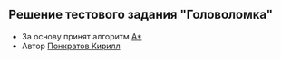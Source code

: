 ## Решение тестового задания "Головоломка"

- За основу принят алгоритм <a href="https://ru.wikipedia.org/wiki/A*">A*</a>
- Автор <a href="https://chelyabinsk.hh.ru/resume/6b12e5e3ff07870e3b0039ed1f30356f676278">Понкратов Кирилл</a>
